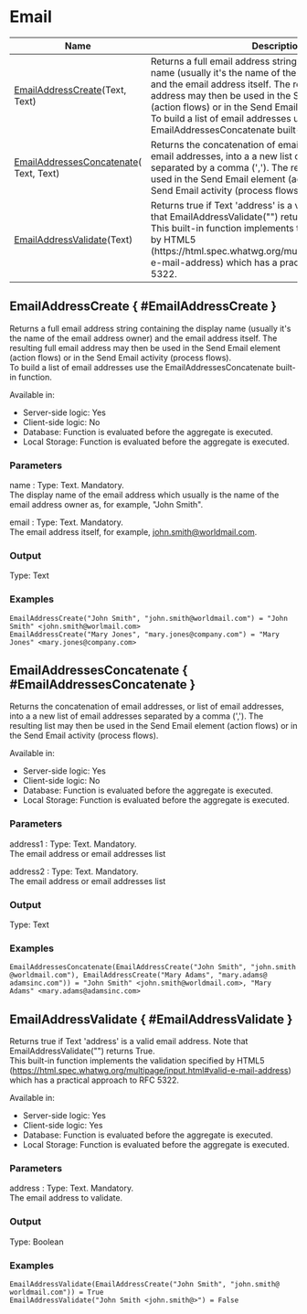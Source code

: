 ---
---

# Email

<table markdown="1">
<thead>
<tr>
<th>Name</th>
<th>Description</th>
</tr>
</thead>
<tbody>
<tr>
<td><a href="#EmailAddressCreate">EmailAddressCreate</a>(&#8203;Text, Text)</td>
<td>Returns a full email address string containing the display name (usually it's the name of the email address owner) and the email address itself. The resulting full email address may then be used in the Send Email element (action flows) or in the Send Email activity (process flows).<br/>To build a list of email addresses use the EmailAddressesConcatenate built-in function.</td>
</tr>
<tr>
<td><a href="#EmailAddressesConcatenate">EmailAddressesConcatenate</a>(&#8203;Text, Text)</td>
<td>Returns the concatenation of email addresses, or list of email addresses, into a a new list of email addresses separated by a comma (','). The resulting list may then be used in the Send Email element (action flows) or in the Send Email activity (process flows).</td>
</tr>
<tr>
<td><a href="#EmailAddressValidate">EmailAddressValidate</a>(&#8203;Text)</td>
<td>Returns true if Text 'address' is a valid email address. Note that EmailAddressValidate("") returns True.<br/>This built-in function implements the validation specified by HTML5 (https://html.spec.whatwg.org/multipage/input.html#valid-e-mail-address) which has a practical approach to RFC 5322.</td>
</tr>
</tbody>
</table>

## EmailAddressCreate { #EmailAddressCreate }

Returns a full email address string containing the display name (usually it's the name of the email address owner) and the email address itself. The resulting full email address may then be used in the Send Email element (action flows) or in the Send Email activity (process flows).  
To build a list of email addresses use the EmailAddressesConcatenate built-in function.  

Available in:  

  * Server-side logic: Yes
  * Client-side logic: No
  * Database: Function is evaluated before the aggregate is executed.
  * Local Storage: Function is evaluated before the aggregate is executed.

### Parameters

name
:    Type: Text. Mandatory.  
The display name of the email address which usually is the name of the email address owner as, for example, "John Smith".

email
:    Type: Text. Mandatory.  
The email address itself, for example, john.smith@worldmail.com.

### Output

Type: Text  

### Examples

```
EmailAddressCreate("John Smith", "john.smith​@​worldmail.com") = "John Smith" <john.smith​@​worlmail.com>
EmailAddressCreate("Mary Jones", "mary.jones​@​company.com") = "Mary Jones" <mary.jones​@​company.com>
```

## EmailAddressesConcatenate { #EmailAddressesConcatenate }

Returns the concatenation of email addresses, or list of email addresses, into a a new list of email addresses separated by a comma (','). The resulting list may then be used in the Send Email element (action flows) or in the Send Email activity (process flows).  

Available in:  

  * Server-side logic: Yes
  * Client-side logic: No
  * Database: Function is evaluated before the aggregate is executed.
  * Local Storage: Function is evaluated before the aggregate is executed.

### Parameters

address1
:    Type: Text. Mandatory.  
The email address or email addresses list

address2
:    Type: Text. Mandatory.  
The email address or email addresses list

### Output

Type: Text  

### Examples

```
EmailAddressesConcatenate(EmailAddressCreate("John Smith", "john.smith​@​worldmail.com"), EmailAddressCreate("Mary Adams", "mary.adams​@​adamsinc.com")) = "John Smith" <john.smith​@​worldmail.com>, "Mary Adams" <mary.adams​@​adamsinc.com>
```

## EmailAddressValidate { #EmailAddressValidate }

Returns true if Text 'address' is a valid email address. Note that EmailAddressValidate("") returns True.  
This built-in function implements the validation specified by HTML5 (https://html.spec.whatwg.org/multipage/input.html#valid-e-mail-address) which has a practical approach to RFC 5322.  

Available in:  

  * Server-side logic: Yes
  * Client-side logic: Yes
  * Database: Function is evaluated before the aggregate is executed.
  * Local Storage: Function is evaluated before the aggregate is executed.

### Parameters

address
:    Type: Text. Mandatory.  
The email address to validate.

### Output

Type: Boolean  

### Examples

```
EmailAddressValidate(EmailAddressCreate("John Smith", "john.smith​@​worldmail.com")) = True
EmailAddressValidate("John Smith <john.smith​@​>") = False
```

